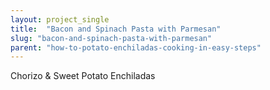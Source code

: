 ```yaml
---
layout: project_single
title:  "Bacon and Spinach Pasta with Parmesan"
slug: "bacon-and-spinach-pasta-with-parmesan"
parent: "how-to-potato-enchiladas-cooking-in-easy-steps"
---
```

Chorizo & Sweet Potato Enchiladas